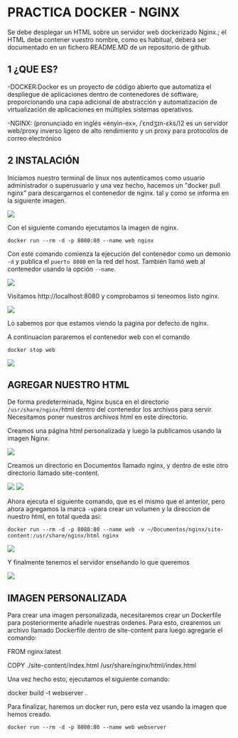 # PRACTICA DOCKER - NGINX

Se debe desplegar un HTML sobre un servidor web dockerizado Nginx.; 
el HTML debe contener vuestro nombre, como es habitual, 
deberá ser documentado en un fichero README.MD de un repositorio de github.

## 1 ¿QUE ES?

-DOCKER:Docker es un proyecto de código abierto que automatiza el despliegue de aplicaciones dentro de contenedores de software, proporcionando una capa adicional de abstracción y automatización de virtualización de aplicaciones en múltiples sistemas operativos.

-NGINX: (pronunciado en inglés «ényin-ex», /ˈɛndʒɪn-ɛks/)2​ es un servidor web/proxy inverso ligero de alto rendimiento y un proxy para protocolos de correo electrónico

## 2 INSTALACIÓN

Iniciamos nuestro terminal de linux nos autenticamos como usuario administrador o superusuario y una vez hecho, hacemos un "docker pull nginx" para descargarnos el contenedor de nginx. tal y como se informa en la siguiente imagen.

<img src="https://i.gyazo.com/ecf5f02f3f7f5081520a3358be307cfe.png">

Con el siguiente comando ejecutamos la imagen de nginx.

```docker run --rm -d -p 8080:80 --name web nginx```

Con este comando comienza la ejecución del contenedor como un demonio  ```-d``` y publica el ```puerto 8080``` en la red del host. También llamó web al contenedor usando la opción ```--name```.

<img src="https://i.gyazo.com/8cb121c513b5f9272f73dc125accc3c5.png">

Visitamos http://localhost:8080 y comprobamos si teneomos listo nginx.

<img src="https://i.gyazo.com/4d7b1011ba38e40013c2b06cff699033.png">

Lo sabemos por que estamos viendo la pagina por defecto de nginx.

A continuacion pararemos el contenedor web con el comando

```docker stop web```

<img src="https://i.gyazo.com/51425dbae931e4070c29ee30a3a55c51.png">

## AGREGAR NUESTRO HTML

De forma predeterminada, Nginx busca en el directorio ```/usr/share/nginx/```html dentro del contenedor los archivos para servir. Necesitamos poner nuestros archivos html en este directorio.

Creamos una página html personalizada y luego la publicamos usando la imagen Nginx.

<img src="https://i.gyazo.com/ec89598f1243491e8db843edfbdb6fc9.png">

Creamos un directorio en Documentos llamado nginx, y dentro de este otro directorio llamado site-content.

<img src="https://i.gyazo.com/906839e07365e6893e13dd90c03c3549.png">

<img src="https://i.gyazo.com/1b2da77eeee53b627821d996627d47bb.png">

Ahora ejecuta el siguiente comando, que es el mismo que el anterior, pero ahora agregamos la marca ```-v```para crear un volumen y la direccion de nuestro html, en total queda asi:

```docker run --rm -d -p 8080:80 --name web -v ~/Documentos/nginx/site-content:/usr/share/nginx/html nginx```

<img src="https://i.gyazo.com/85d306e948a1ce0c07181d4b218224ef.png">

Y finalmente tenemos el servidor enseñando lo que queremos

<img src="https://i.gyazo.com/d24b4789e60c3979fbf14cf922aa8965.png">

## IMAGEN PERSONALIZADA

Para crear una imagen personalizada, necesitaremos crear un Dockerfile para posteriormente añadirle nuestras ordenes. Para esto, crearemos un archivo llamado Dockerfile dentro de site-content para luego agregarle el comando:

FROM nginx:latest

COPY ./site-content/index.html /usr/share/nginx/html/index.html



Una vez hecho esto, ejecutamos el siguiente comando:

docker build -t webserver .


Para finalizar, haremos un docker run, pero esta vez usando la imagen que hemos creado.

```docker run --rm -d -p 8080:80 --name web webserver```